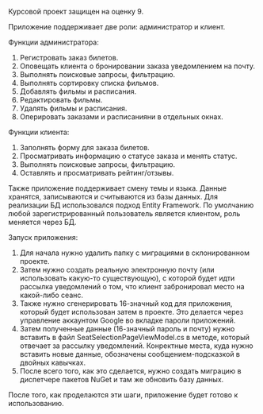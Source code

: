 Курсовой проект защищен на оценку 9.

Приложение поддерживает две роли: администратор и клиент.

Функции администратора:
1. Регистровать заказ билетов.
2. Оповещать клиента о бронировании заказа уведомлением на почту.
3. Выполнять поисковые запросы, фильтрацию.
4. Выполнять сортировку списка фильмов.
5. Добавлять фильмы и расписания.
6. Редактировать фильмы.
7. Удалять фильмы и расписания.
8. Оперировать заказами и расписанияни в отдельных окнах.

Функции клиента:
1. Заполнять форму для заказа билетов.
2. Просматривать информацию о статусе заказа и менять статус.
3. Выполнять поисковые запросы, фильтрацию.
4. Оставлять и просматривать рейтинг/отзывы.

Также приложение поддерживает смену темы и языка. Данные хранятся, записываются и считываются из базы данных. Для реализации БД использовался подход Entity Framework. По умолчанию любой зарегистрированный пользователь является клиентом, роль меняется через БД.

Запуск приложения:
1. Для начала нужно удалить папку с миграциями в склонированном проекте.
2. Затем нужно создать реальную электронную почту (или использовать какую-то существующую), с которой будет идти рассылка уведомлений о том, что клиент забронировал место на какой-либо сеанс.
3. Также нужно сгенерировать 16-значный код для приложения, который будет использован затем в проекте. Это делается через управление аккаунтом Google во вкладке пароли приложений.
4. Затем полученные данные (16-значный пароль и почту) нужно вставить в файл SeatSelectionPageViewModel.cs в методе, который отвечает за рассылку уведомлений. Конректные места, куда нужно вставить новые данные, обозначены сообщением-подсказкой в двойных кавычках.
5. После всего того, как это сделается, нужно создать миграцию в диспетчере пакетов NuGet и там же обновить базу данных.

После того, как проделаются эти шаги, приложение будет готово к использованию.

